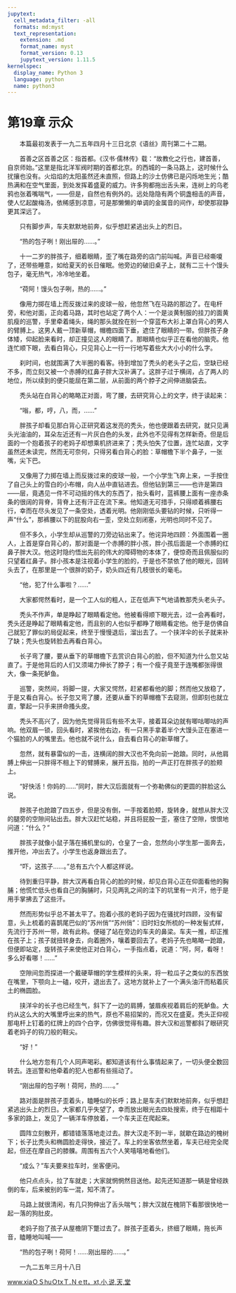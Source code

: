 ```yaml
---
jupytext:
  cell_metadata_filter: -all
  formats: md:myst
  text_representation:
    extension: .md
    format_name: myst
    format_version: 0.13
    jupytext_version: 1.11.5
kernelspec:
  display_name: Python 3
  language: python
  name: python3
---
```

# 第19章    示众 

　　本篇最初发表于一九二五年四月十三日北京《语丝》周刊第二十二期。 

　　首善之区首善之区：指首都。《汉书·儒林传》载：“故教化之行也，建首善，自京师始。”这里是指北洋军阀时期的首都北京。的西城的一条马路上，这时候什么扰攘也没有。火焰焰的太阳虽然还未直照，但路上的沙土仿佛已是闪烁地生光；酷热满和在空气里面，到处发挥着盛夏的威力。许多狗都拖出舌头来，连树上的乌老鸦也张着嘴喘气，——但是，自然也有例外的。远处隐隐有两个铜盏相击的声音，使人忆起酸梅汤，依稀感到凉意，可是那懒懒的单调的金属音的间作，却使那寂静更其深远了。 

　　只有脚步声，车夫默默地前奔，似乎想赶紧逃出头上的烈日。 

　　“热的包子咧！刚出屉的……。” 

　　十一二岁的胖孩子，细着眼睛，歪了嘴在路旁的店门前叫喊。声音已经嘶嗄了，还带些睡意，如给夏天的长日催眠。他旁边的破旧桌子上，就有二三十个馒头包子，毫无热气，冷冷地坐着。 

　　“荷阿！馒头包子咧，热的……。” 

　　像用力掷在墙上而反拨过来的皮球一般，他忽然飞在马路的那边了。在电杆旁，和他对面，正向着马路，其时也站定了两个人：一个是淡黄制服的挂刀的面黄肌瘦的巡警，手里牵着绳头，绳的那头就拴在别一个穿蓝布大衫上罩白背心的男人的臂膊上。这男人戴一顶新草帽，帽檐四面下垂，遮住了眼睛的一带。但胖孩子身体矮，仰起脸来看时，却正撞见这人的眼睛了。那眼睛也似乎正在看他的脑壳。他连忙顺下眼，去看白背心，只见背心上一行一行地写着些大大小小的什么字。 

　　刹时间，也就围满了大半圈的看客。待到增加了秃头的老头子之后，空缺已经不多，而立刻又被一个赤膊的红鼻子胖大汉补满了。这胖子过于横阔，占了两人的地位，所以续到的便只能屈在第二层，从前面的两个脖子之间伸进脑袋去。 

　　秃头站在白背心的略略正对面，弯了腰，去研究背心上的文字，终于读起来： 

　　“嗡，都，哼，八，而，……” 

　　胖孩子却看见那白背心正研究着这发亮的秃头，他也便跟着去研究，就只见满头光油油的，耳朵左近还有一片灰白色的头发，此外也不见得有怎样新奇。但是后面的一个抱着孩子的老妈子却想乘机挤进来了；秃头怕失了位置，连忙站直，文字虽然还未读完，然而无可奈何，只得另看白背心的脸：草帽檐下半个鼻子，一张嘴，尖下巴。 

　　又像用了力掷在墙上而反拨过来的皮球一般，一个小学生飞奔上来，一手按住了自己头上的雪白的小布帽，向人丛中直钻进去。但他钻到第三——也许是第四——层，竟遇见一件不可动摇的伟大的东西了，抬头看时，蓝裤腰上面有一座赤条条的很阔的背脊，背脊上还有汗正在流下来。他知道无可措手，只得顺着裤腰右行，幸而在尽头发见了一条空处，透着光明。他刚刚低头要钻的时候，只听得一声“什么”，那裤腰以下的屁股向右一歪，空处立刻闭塞，光明也同时不见了。 

　　但不多久，小学生却从巡警的刀旁边钻出来了。他诧异地四顾：外面围着一圈人，上首是穿白背心的，那对面是一个赤膊的胖小孩，胖小孩后面是一个赤膊的红鼻子胖大汉。他这时隐约悟出先前的伟大的障碍物的本体了，便惊奇而且佩服似的只望着红鼻子。胖小孩本是注视着小学生的脸的，于是也不禁依了他的眼光，回转头去了，在那里是一个很胖的奶子，奶头四近有几枝很长的毫毛。 

　　“他，犯了什么事啦？……” 

　　大家都愕然看时，是一个工人似的粗人，正在低声下气地请教那秃头老头子。 

　　秃头不作声，单是睁起了眼睛看定他。他被看得顺下眼光去，过一会再看时，秃头还是睁起了眼睛看定他，而且别的人也似乎都睁了眼睛看定他。他于是仿佛自己就犯了罪似的局促起来，终至于慢慢退后，溜出去了。一个挟洋伞的长子就来补了缺；秃头也旋转脸去再看白背心。 

　　长子弯了腰，要从垂下的草帽檐下去赏识白背心的脸，但不知道为什么忽又站直了。于是他背后的人们又须竭力伸长了脖子；有一个瘦子竟至于连嘴都张得很大，像一条死鲈鱼。 

　　巡警，突然间，将脚一提，大家又愕然，赶紧都看他的脚；然而他又放稳了，于是又看白背心。长子忽又弯了腰，还要从垂下的草帽檐下去窥测，但即刻也就立直，擎起一只手来拼命搔头皮。 

　　秃头不高兴了，因为他先觉得背后有些不太平，接着耳朵边就有唧咕唧咕的声响。他双眉一锁，回头看时，紧挨他右边，有一只黑手拿着半个大馒头正在塞进一个猫脸的人的嘴里去。他也就不说什么，自去看白背心的新草帽了。 

　　忽然，就有暴雷似的一击，连横阔的胖大汉也不免向前一跄踉。同时，从他肩膊上伸出一只胖得不相上下的臂膊来，展开五指，拍的一声正打在胖孩子的脸颊上。 

　　“好快活！你妈的……”同时，胖大汉后面就有一个弥勒佛似的更圆的胖脸这么说。 

　　胖孩子也跄踉了四五步，但是没有倒，一手按着脸颊，旋转身，就想从胖大汉的腿旁的空隙间钻出去。胖大汉赶忙站稳，并且将屁股一歪，塞住了空隙，恨恨地问道：“什么？” 

　　胖孩子就像小鼠子落在捕机里似的，仓皇了一会，忽然向小学生那一面奔去，推开他，冲出去了。小学生也返身跟出去了。 

　　“吓，这孩子……。”总有五六个人都这样说。 

　　待到重归平静，胖大汉再看白背心的脸的时候，却见白背心正在仰面看他的胸脯；他慌忙低头也看自己的胸脯时，只见两乳之间的洼下的坑里有一片汗，他于是用手掌拂去了这些汗。 

　　然而形势似乎总不甚太平了。抱着小孩的老妈子因为在骚扰时四顾，没有留意，头上梳着的喜鹊尾巴似的“苏州俏”“苏州俏”：旧时妇女所梳的一种发髻式样，先流行于苏州一带，故有此称。便碰了站在旁边的车夫的鼻梁。车夫一推，却正推在孩子上；孩子就扭转身去，向着圈外，嚷着要回去了。老妈子先也略略一跄踉，但便即站定，旋转孩子来使他正对白背心，一手指点着，说道：“阿，阿，看呀！多么好看哪！……” 

　　空隙间忽而探进一个戴硬草帽的学生模样的头来，将一粒瓜子之类似的东西放在嘴里，下颚向上一磕，咬开，退出去了。这地方就补上了一个满头油汗而粘着灰土的椭圆脸。 

　　挟洋伞的长子也已经生气，斜下了一边的肩膊，皱眉疾视着肩后的死鲈鱼。大约从这么大的大嘴里呼出来的热气，原也不易招架的，而况又在盛夏。秃头正仰视那电杆上钉着的红牌上的四个白字，仿佛很觉得有趣。胖大汉和巡警都斜了眼研究着老妈子的钩刀般的鞋尖。 

　　“好！” 

　　什么地方忽有几个人同声喝彩。都知道该有什么事情起来了，一切头便全数回转去。连巡警和他牵着的犯人也都有些摇动了。 

　　“刚出屉的包子咧！荷阿，热的……。” 

　　路对面是胖孩子歪着头，瞌睡似的长呼；路上是车夫们默默地前奔，似乎想赶紧逃出头上的烈日。大家都几乎失望了，幸而放出眼光去四处搜索，终于在相距十多家的路上，发见了一辆洋车停放着，一个车夫正在爬起来。 

　　圆阵立刻散开，都错错落落地走过去。胖大汉走不到一半，就歇在路边的槐树下；长子比秃头和椭圆脸走得快，接近了。车上的坐客依然坐着，车夫已经完全爬起，但还在摩自己的膝髁。周围有五六个人笑嘻嘻地看他们。 

　　“成么？”车夫要来拉车时，坐客便问。 

　　他只点点头，拉了车就走；大家就惘惘然目送他。起先还知道那一辆是曾经跌倒的车，后来被别的车一混，知不清了。 

　　马路上就很清闲，有几只狗伸出了舌头喘气；胖大汉就在槐阴下看那很快地一起一落的狗肚皮。 

　　老妈子抱了孩子从屋檐阴下蹩过去了。胖孩子歪着头，挤细了眼睛，拖长声音，瞌睡地叫喊—— 

　　“热的包子咧！荷阿！……刚出屉的……。” 

　　一九二五年三月十八日 

www.xiaＯＳhuＯtxＴ.Ｎｅtt，xt,小,说,天,堂 

